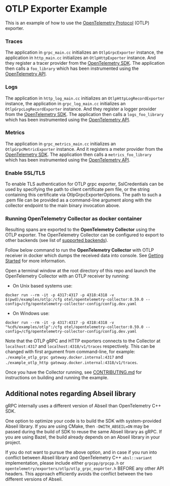 # OTLP Exporter Example

This is an example of how to use the [OpenTelemetry
Protocol](https://github.com/open-telemetry/opentelemetry-specification/blob/main/specification/protocol/README.md)
(OTLP) exporter.

### Traces
The application in `grpc_main.cc` initializes an `OtlpGrpcExporter` instance,
the application in `http_main.cc` initializes an `OtlpHttpExporter` instance.
And they register a tracer provider from the [OpenTelemetry
SDK](https://github.com/open-telemetry/opentelemetry-cpp). The application then
calls a `foo_library` which has been instrumented using the [OpenTelemetry
API](https://github.com/open-telemetry/opentelemetry-cpp/tree/main/api).

### Logs
The application in `http_log_main.cc` initializes an `OtlpHttpLogRecordExporter` instance,
the application in `grpc_log_main.cc` initializes an `OtlpGrpcLogRecordExporter` instance.
And they register a logger provider from the [OpenTelemetry
SDK](https://github.com/open-telemetry/opentelemetry-cpp). The application then
calls a `logs_foo_library` which has been instrumented using the [OpenTelemetry
API](https://github.com/open-telemetry/opentelemetry-cpp/tree/main/api).

### Metrics
The application in `grpc_metrics_main.cc` initializes an `OtlpGrpcMetricExporter` instance.
And it registers a meter provider from the [OpenTelemetry
SDK](https://github.com/open-telemetry/opentelemetry-cpp). The application then
calls a `metrics_foo_library` which has been instrumented using the [OpenTelemetry
API](https://github.com/open-telemetry/opentelemetry-cpp/tree/main/api).

### Enable SSL/TLS
To enable TLS authentication for OTLP grpc exporter, SslCredentials can be used
by specifying the path to client certificate pem file, or the string containing
this certificate via OtlpGrpcExporterOptions. The path to such a .pem file can be
provided as a command-line argument along with the collector endpoint to the main
binary invocation above.

### Running OpenTelemetry Collector as docker container
Resulting spans are exported to the **OpenTelemetry Collector** using the OTLP
exporter. The OpenTelemetry Collector can be configured to export to other
backends (see list of [supported
backends](https://github.com/open-telemetry/opentelemetry-collector/blob/main/exporter/README.md)).

Follow below command to run the **OpenTelemetry Collector** with OTLP receiver
in docker which dumps the received data into console. See [Getting
Started](https://opentelemetry.io/docs/collector/about/) for more information.

Open a terminal window at the root directory of this repo and launch the
OpenTelemetry Collector with an OTLP receiver by running:

- On Unix based systems use:

```console
docker run --rm -it -p 4317:4317 -p 4318:4318 -v $(pwd)/examples/otlp:/cfg otel/opentelemetry-collector:0.59.0 --config=/cfg/opentelemetry-collector-config/config.dev.yaml
```

- On Windows use:

```console
docker run --rm -it -p 4317:4317 -p 4318:4318 -v "%cd%/examples/otlp":/cfg otel/opentelemetry-collector:0.59.0 --config=/cfg/opentelemetry-collector-config/config.dev.yaml
```

Note that the OTLP gRPC and HTTP exporters connects to the Collector at `localhost:4317` and `localhost:4318/v1/traces` respectively. This can be changed with first argument from command-line, for example:
`./example_otlp_grpc gateway.docker.internal:4317` and
`./example_otlp_http gateway.docker.internal:4318/v1/traces`.

Once you have the Collector running, see
[CONTRIBUTING.md](../../CONTRIBUTING.md) for instructions on building and
running the example.

## Additional notes regarding Abseil library

gRPC internally uses a different version of Abseil than OpenTelemetry C++ SDK.

One option to optimize your code is to build the SDK with system-provided
Abseil library. If you are using CMake, then `-DWITH_ABSEIL=ON` may be passed
during the build of SDK to reuse the same Abseil library as gRPC. If you are
using Bazel, the build already depends on an Abseil library in your project.

If you do not want to pursue the above option, and in case if you run into
conflict between Abseil library and OpenTelemetry C++ `absl::variant`
implementation, please include either `grpcpp/grpcpp.h` or
`opentelemetry/exporters/otlp/otlp_grpc_exporter.h` BEFORE any other API
headers. This approach efficiently avoids the conflict between the two different
versions of Abseil.
